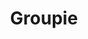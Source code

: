 --- 
title: "Groupie"
publishdate: "2019-9-14T16:48:46+02:00"
src: "https://365manga.net/manga/groupie"
image: "https://data.365manga.net/images/thumbnails/1864-groupie.jpg"
description: "Atsushi and his friend Ayumi decide to join forces in order to make Atsuchi's big brother Takashi quit being a groupie."
---